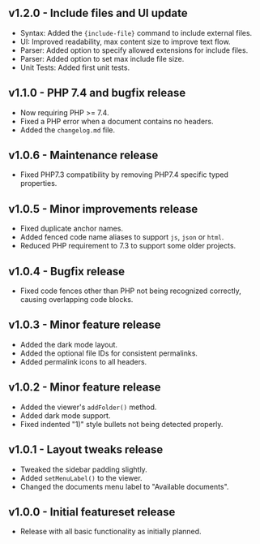 ## v1.2.0 - Include files and UI update
- Syntax: Added the `{include-file}` command to include external files.
- UI: Improved readability, max content size to improve text flow.
- Parser: Added option to specify allowed extensions for include files.
- Parser: Added option to set max include file size.
- Unit Tests: Added first unit tests.

## v1.1.0 - PHP 7.4 and bugfix release

- Now requiring PHP >= 7.4.
- Fixed a PHP error when a document contains no headers.
- Added the `changelog.md` file.

## v1.0.6 - Maintenance release

- Fixed PHP7.3 compatibility by removing PHP7.4 specific typed properties.

## v1.0.5 - Minor improvements release

- Fixed duplicate anchor names.
- Added fenced code name aliases to support `js`, `json` or `html`.
- Reduced PHP requirement to 7.3 to support some older projects.

## v1.0.4 - Bugfix release

- Fixed code fences other than PHP not being recognized correctly, causing overlapping code blocks.

## v1.0.3 - Minor feature release

- Added the dark mode layout.
- Added the optional file IDs for consistent permalinks.
- Added permalink icons to all headers.

## v1.0.2 - Minor feature release

- Added the viewer's `addFolder()` method.
- Added dark mode support.
- Fixed indented "1)" style bullets not being detected properly.

## v1.0.1 - Layout tweaks release

- Tweaked the sidebar padding slightly.
- Added `setMenuLabel()` to the viewer.
- Changed the documents menu label to "Available documents".

## v1.0.0 - Initial featureset release

- Release with all basic functionality as initially planned.